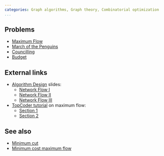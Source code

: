 ```yaml
---
categories: Graph algorithms, Graph theory, Combinatorial optimization
...
```


## Problems
- [Maximum Flow](https://open.kattis.com/problems/maxflow)
- [March of the Penguins](https://open.kattis.com/problems/marchofpenguins)
- [Councilling](https://open.kattis.com/problems/councilling)
- [Budget](https://open.kattis.com/problems/budget)

## External links
- [Algorithm Design](http://www.cs.princeton.edu/~wayne/kleinberg-tardos/) slides:
    - [Network Flow I](http://www.cs.princeton.edu/~wayne/kleinberg-tardos/pdf/07NetworkFlowI.pdf)
    - [Network Flow II](http://www.cs.princeton.edu/~wayne/kleinberg-tardos/pdf/07NetworkFlowII.pdf)
    - [Network Flow III](http://www.cs.princeton.edu/~wayne/kleinberg-tardos/pdf/07NetworkFlowIII.pdf)
- [TopCoder tutorial](https://www.topcoder.com/community/data-science/data-science-tutorials/) on maximum flow:
    - [Section 1](https://www.topcoder.com/community/data-science/data-science-tutorials/maximum-flow-section-1/)
    - [Section 2](https://www.topcoder.com/community/data-science/data-science-tutorials/maximum-flow-section-2/)


## See also
- [Minimum cut]()
- [Minimum cost maximum flow]()